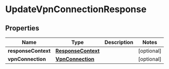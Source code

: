 

# UpdateVpnConnectionResponse


## Properties

| Name | Type | Description | Notes |
|------------ | ------------- | ------------- | -------------|
|**responseContext** | [**ResponseContext**](ResponseContext.md) |  |  [optional] |
|**vpnConnection** | [**VpnConnection**](VpnConnection.md) |  |  [optional] |



